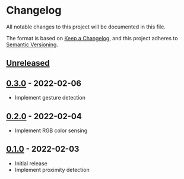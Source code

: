 # Changelog

All notable changes to this project will be documented in this file.

The format is based on [Keep a Changelog](https://keepachangelog.com/en/1.0.0/),
and this project adheres to [Semantic Versioning](https://semver.org/spec/v2.0.0.html).

## [Unreleased]

## [0.3.0] - 2022-02-06

- Implement gesture detection

## [0.2.0] - 2022-02-04

- Implement RGB color sensing

## [0.1.0] - 2022-02-03

- Initial release
- Implement proximity detection

[Unreleased]: https://github.com/mnishiguchi/apds9960/compare/v0.3.0...HEAD
[0.3.0]: https://github.com/mnishiguchi/apds9960/compare/v0.2.0..v0.3.0
[0.2.0]: https://github.com/mnishiguchi/apds9960/compare/v0.1.0..v0.2.0
[0.1.0]: https://github.com/mnishiguchi/apds9960/releases/tag/v0.1.0
